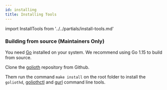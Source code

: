 ```yaml
---
id: installing
title: Installing Tools
---
```


import InstallTools from '../../partials/install-tools.md'

<InstallTools/>

### Building from source (Maintainers Only)

You need [Go](https://golang.org) installed on your system. We recommend using Go 1.15 to build from source.

Clone the [golioth](https://github.com/golioth/golioth) repository from Github.

Them run the command `make install` on the root folder to install the `goliothd`, [goliothctl](/docs/reference/goliothctl/goliothctl) and [gurl](/docs/reference/gurl/gurl) command line tools.
